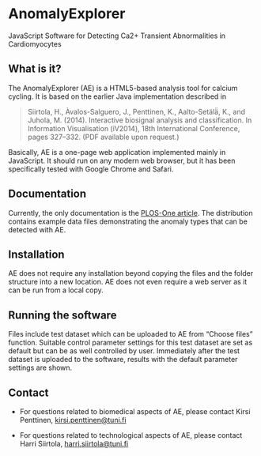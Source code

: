 # AnomalyExplorer
JavaScript Software for Detecting Ca2+ Transient Abnormalities in Cardiomyocytes

## What is it?

The AnomalyExplorer (AE) is a HTML5-based analysis tool for calcium
cycling. It is based on the earlier Java implementation described
in

>Siirtola, H., Àvalos-Salguero, J., Penttinen, K., Aalto-Setälä̈, K., and Juhola, M. (2014). Interactive biosignal analysis and classification. In Information Visualisation (iV2014), 18th International Conference, pages 327–332. (PDF available upon request.)

Basically, AE is a one-page web application implemented mainly in JavaScript. It should run on any modern web browser, but it has been specifically tested with Google Chrome and Safari.

## Documentation

Currently, the only documentation is the [PLOS-One article](https://doi.org/10.1371/journal.pone.0135806). The distribution contains example data files demonstrating the anomaly types that can be detected with AE.

## Installation

AE does not require any installation beyond copying the files and the folder structure into a new location. AE does not even require a web server as it can be run from a local copy.

## Running the software

Files include test dataset which can be uploaded to AE from “Choose files” function. Suitable control parameter settings for this test dataset are set as default but can be as well controlled by user. Immediately after the test dataset is uploaded to the software, results with the default parameter settings are shown.

## Contact

* For questions related to biomedical aspects of AE, please
contact Kirsi Penttinen, kirsi.penttinen@tuni.fi

* For questions related to technological aspects of AE, 
please contact Harri Siirtola, harri.siirtola@tuni.fi
